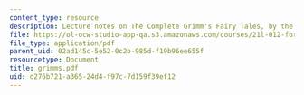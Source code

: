 ```yaml
---
content_type: resource
description: Lecture notes on The Complete Grimm's Fairy Tales, by the Brothers Grimm.
file: https://ol-ocw-studio-app-qa.s3.amazonaws.com/courses/21l-012-forms-of-western-narrative-fall-2007/d276b721a36524d4f97c7d159f39ef12_grimms.pdf
file_type: application/pdf
parent_uid: 02ad145c-5e52-0c2b-985d-f19b96ee655f
resourcetype: Document
title: grimms.pdf
uid: d276b721-a365-24d4-f97c-7d159f39ef12
---
```

